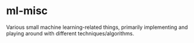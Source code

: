 # ml-misc
Various small machine learning-related things, primarily implementing and playing around with different techniques/algorithms.
